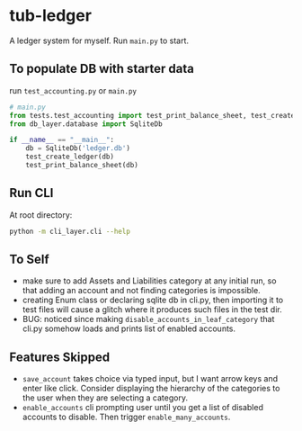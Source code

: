 # tub-ledger
A ledger system for myself. Run `main.py` to start.

## To populate DB with starter data
run `test_accounting.py` or `main.py`
```python
# main.py
from tests.test_accounting import test_print_balance_sheet, test_create_ledger
from db_layer.database import SqliteDb

if __name__ == "__main__":
    db = SqliteDb('ledger.db')
    test_create_ledger(db)
    test_print_balance_sheet(db)
```

## Run CLI
At root directory:
```bash
python -m cli_layer.cli --help
```

## To Self
- make sure to add Assets and Liabilities category at any initial run, so that adding an account and not finding categories is impossible.
- creating Enum class or declaring sqlite db in cli.py, then importing it to test files will cause a glitch where it produces
such files in the test dir.
- BUG: noticed since making `disable_accounts_in_leaf_category` that cli.py
somehow loads and prints list of enabled accounts.
## Features Skipped
- `save_account` takes choice via typed input, but I want arrow keys and enter like click.
Consider displaying the hierarchy of the categories to the user when they are selecting a category.
- `enable_accounts` cli prompting user until you get a list of disabled accounts to disable.
Then trigger `enable_many_accounts`.